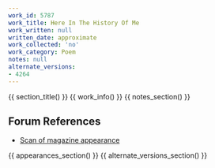 ```yaml
---
work_id: 5787
work_title: Here In The History Of Me
work_written: null
written_date: approximate
work_collected: 'no'
work_category: Poem
notes: null
alternate_versions:
- 4264
---
```


{{ section_title() }}
{{ work_info() }}
{{ notes_section() }}
## Forum References
- [Scan of magazine appearance](https://bukowskiforum.com/threads/here-in-the-history-of-me-chiron-review-15-1988.12779/)

{{ appearances_section() }}
{{ alternate_versions_section() }}